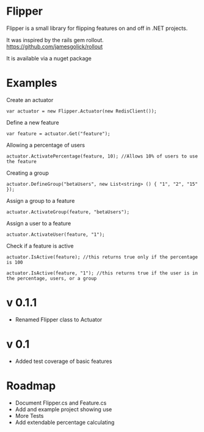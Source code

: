 Flipper
=======

Flipper is a small library for flipping features on and off in .NET projects.

It was inspired by the rails gem rollout. https://github.com/jamesgolick/rollout

It is available via a nuget package

Examples
========

Create an actuator

    var actuator = new Flipper.Actuator(new RedisClient());

Define a new feature

	var feature = actuator.Get("feature");

Allowing a percentage of users

	actuator.ActivatePercentage(feature, 10); //Allows 10% of users to use the feature

Creating a group

	actuator.DefineGroup("betaUsers", new List<string> () { "1", "2", "15" });

Assign a group to a feature

	actuator.ActivateGroup(feature, "betaUsers");

Assign a user to a feature

	actuator.ActivateUser(feature, "1");


Check if a feature is active

	actuator.IsActive(feature); //this returns true only if the percentage is 100

	actuator.IsActive(feature, "1"); //this returns true if the user is in the percentage, users, or a group


v 0.1.1
=======

- Renamed Flipper class to Actuator

v 0.1
=====

- Added test coverage of basic features


Roadmap
=======

- Document Flipper.cs and Feature.cs
- Add and example project showing use
- More Tests
- Add extendable percentage calculating
